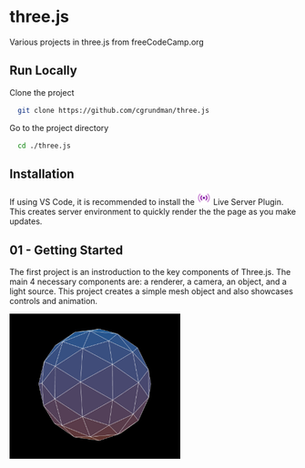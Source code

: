# three.js
Various projects in three.js from freeCodeCamp.org
    
## Run Locally

Clone the project

```bash
  git clone https://github.com/cgrundman/three.js
```

Go to the project directory

```bash
  cd ./three.js
```

## Installation

If using VS Code, it is recommended to install the <img src="https://github.com/cgrundman/three.js/blob/main/images/live_server_extension_logo.Default" alt="Live Server" width="25"/> Live Server Plugin. This creates server environment to quickly render the the page as you make updates.

## 01 - Getting Started

The first project is an instroduction to the key components of Three.js. The main 4 necessary components are: a renderer, a camera, an object, and a light source. This project creates a simple mesh object and also showcases controls and animation. 

<img src="https://github.com/cgrundman/three.js/blob/main/images/getting_started.png" alt="Getting Started Project" width="300"/>
